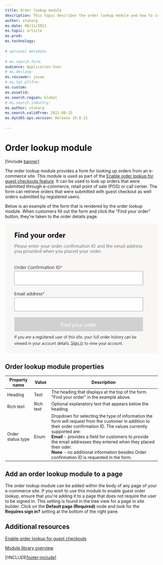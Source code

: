 ```yaml
---
title: Order lookup module 
description: This topic describes the order lookup module and how to configure it to support order lookups for orders that were submitted as guest checkouts.
author: stuharg
ms.date: 08/11/2021
ms.topic: article
ms.prod: 
ms.technology: 

# optional metadata

# ms.search.form: 
audience: Application User
# ms.devlang: 
ms.reviewer: josaw
# ms.tgt_pltfrm: 
ms.custom: 
ms.assetid: 
ms.search.region: Global
# ms.search.industry: 
ms.author: stuharg
ms.search.validFrom: 2021-08-15
ms.dyn365.ops.version: Release 10.0.22

---
```


# Order lookup module

[!include [banner](includes/banner.md)]

The order lookup module provides a form for looking up orders from an e-commerce site. This module is used as part of the [Enable order lookup for guest checkouts feature](order-lookup.md). It can be used to look up orders that were submitted through e-commerce, retail point of sale (POS) or call center. The form can retrieve orders that were submitted with guest checkout as well orders submitted by registered users.

Below is an example of the form that is rendered by the order lookup module. When customers fill out the form and click the "Find your order" button, they're taken to the order details page. 

![Screenshot of the order lookup module displayed on a page.](./media/orderLookup_module.PNG)



## Order lookup module properties

| Property name     | Value     | Description                                                  |
| ----------------- | --------- | ------------------------------------------------------------ |
| Heading           | Text      | The heading that displays at the top of the form. "Find your order" in the example  above. |
| Rich text         | Rich text | Optional  explanatory text that appears below the heading.   |
| Order status type | Enum      | Dropdown for  selecting the type of information the form will request from the customer in  addition to their order confirmation ID. The values currently supported are:<br />**Email** - provides a field for customers to provide the email addresses they entered when they placed their oder.   <br />**None** - no additional information besides Order confirmation ID is requested in the form. |

## Add an order lookup module to a page

The order lookup module can be added within the body of any page of your e-commerce site. If you wish to use this module to enable guest order lookup, ensure that you're adding it to a page that does not require the user to be signed in. This setting is found in the tree view for a page in site builder. Click on the **Default page (Required)** node and look for the **Requires sign in?** setting at the bottom of the right pane. 



## Additional resources

[Enable order lookup for guest checkouts](order-lookup.md)

[Module library overview](starter-kit-overview.md)




[!INCLUDE[footer-include](../includes/footer-banner.md)]
